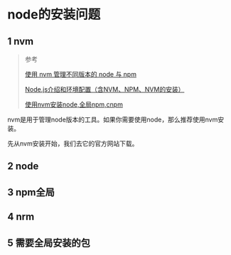 # node的安装问题

## 1 nvm

> 参考
>
> [使用 nvm 管理不同版本的 node 与 npm](https://www.runoob.com/w3cnote/nvm-manager-node-versions.html)
>
> [Node.js介绍和环境配置（含NVM、NPM、NVM的安装）](https://www.cnblogs.com/qianguyihao/p/8492713.html)
>
> [使用nvm安装node,全局npm,cnpm](https://www.cnblogs.com/wyy1234/p/9727142.html)

nvm是用于管理node版本的工具。如果你需要使用node，那么推荐使用nvm安装。

先从nvm安装开始，我们去它的官方网站下载。

## 2 node

## 3 npm全局

## 4 nrm

## 5 需要全局安装的包

